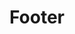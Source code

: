 ---
title: Footer
routable: false
visible: false
expires: 0
pageOptions:
    noIndex: true
sitemap:
   ignore: true
# do not change taxonomy definition
# unique category is an identifier in templates/partials/footer.html.twig
taxonomy:
   tag: 'unique-footer'

content:
  headline: Stay in touch
  byline:
    text: >
      In posuere eleifend <span class="nowrap">odio quisque</span> semper.
    # (values) bold | italic | uppercase | normal-case | small | normal-case
    # class: 'normal-case'
  button:
    text: 'Newsletter'
    url: 'https://kittyfishfrommars.github.io'
    icon: 'fa-envelope-o'
    # (values) bold | italic | uppercase | normal-case | small | normal-case
    # class: ''

social:
  items:
    -
      title: YouTube
      url: 'https://youtube.com'
      icon: fa-youtube-play
    -
      title: Facebook
      url: 'https://facebook.com'
      icon: fa-facebook
    -
      title: Tickets
      url: 'https://github.com/kittyfishfrommars'
      # icon: fa fa-ticket
      icon: fa-tags

legal:
  items:
    -
      title: 'Credits'
      # url: ''
      param: '#credits'
    -
      title: 'Privacy Policy'
      # url: ''
      param: '#privacy'
    -
      title: 'Legal Notice'
      # url: ''
      param: '#legal'
---
